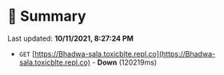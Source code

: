 # 📖 Summary
Last updated: **10/11/2021, 8:27:24 PM**

- `GET` [https://Bhadwa-sala.toxicblte.repl.co](https://Bhadwa-sala.toxicblte.repl.co) - **Down** (120219ms)
